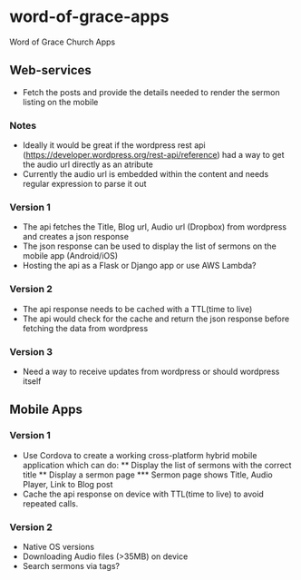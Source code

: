 # word-of-grace-apps
Word of Grace Church Apps

## Web-services
* Fetch the posts and provide the details needed to render the sermon listing on the mobile 

### Notes
* Ideally it would be great if the wordpress rest api (https://developer.wordpress.org/rest-api/reference) had a way to get the audio url directly as an atribute
* Currently the audio url is embedded within the content and needs regular expression to parse it out

### Version 1
* The api fetches the Title, Blog url, Audio url (Dropbox) from wordpress and creates a json response
* The json response can be used to display the list of sermons on the mobile app (Android/iOS)
* Hosting the api as a Flask or Django app or use AWS Lambda?

### Version 2
* The api response needs to be cached with a TTL(time to live)
* The api would check for the cache and return the json response before fetching the data from wordpress

### Version 3
* Need a way to receive updates from wordpress or should wordpress itself

## Mobile Apps

### Version 1
* Use Cordova to create a working cross-platform hybrid mobile application which can do:
** Display the list of sermons with the correct title
** Display a sermon page
*** Sermon page shows Title, Audio Player, Link to Blog post
* Cache the api response on device with TTL(time to live) to avoid repeated calls.

### Version 2
* Native OS versions
* Downloading Audio files (>35MB) on device
* Search sermons via tags?
